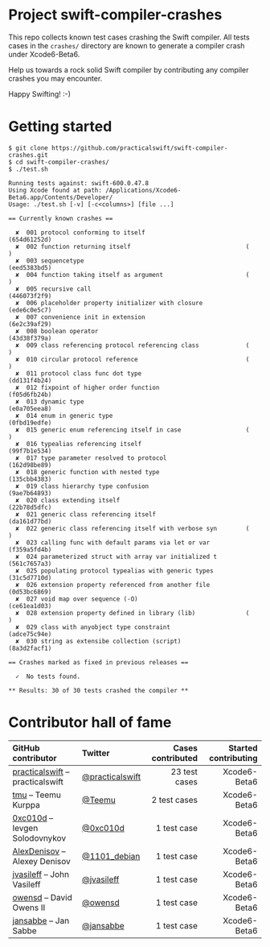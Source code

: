 Project swift-compiler-crashes
==============================

This repo collects known test cases crashing the Swift compiler. All tests cases in the `crashes/` directory are known to generate a compiler crash under Xcode6-Beta6.

Help us towards a rock solid Swift compiler by contributing any compiler crashes you may encounter.

Happy Swifting! :-)

Getting started
===============

```
$ git clone https://github.com/practicalswift/swift-compiler-crashes.git
$ cd swift-compiler-crashes/
$ ./test.sh

Running tests against: swift-600.0.47.8
Using Xcode found at path: /Applications/Xcode6-Beta6.app/Contents/Developer/
Usage: ./test.sh [-v] [-c<columns>] [file ...]

== Currently known crashes ==

  ✘  001 protocol conforming to itself                            (654d61252d)
  ✘  002 function returning itself                                (          )
  ✘  003 sequencetype                                             (eed5383bd5)
  ✘  004 function taking itself as argument                       (          )
  ✘  005 recursive call                                           (446073f2f9)
  ✘  006 placeholder property initializer with closure            (ede6c0e5c7)
  ✘  007 convenience init in extension                            (6e2c39af29)
  ✘  008 boolean operator                                         (43d38f379a)
  ✘  009 class referencing protocol referencing class             (          )
  ✘  010 circular protocol reference                              (          )
  ✘  011 protocol class func dot type                             (dd131f4b24)
  ✘  012 fixpoint of higher order function                        (f05d6fb24b)
  ✘  013 dynamic type                                             (e0a705eea8)
  ✘  014 enum in generic type                                     (0fbd19edfe)
  ✘  015 generic enum referencing itself in case                  (          )
  ✘  016 typealias referencing itself                             (99f7b1e534)
  ✘  017 type parameter resolved to protocol                      (162d98be89)
  ✘  018 generic function with nested type                        (135cbb4383)
  ✘  019 class hierarchy type confusion                           (9ae7b64893)
  ✘  020 class extending itself                                   (22b78d5dfc)
  ✘  021 generic class referencing itself                         (da161d77bd)
  ✘  022 generic class referencing itself with verbose syn        (          )
  ✘  023 calling func with default params via let or var          (f359a5fd4b)
  ✘  024 parameterized struct with array var initialized t        (561c7657a3)
  ✘  025 populating protocol typealias with generic types         (31c5d7710d)
  ✘  026 extension property referenced from another file          (0d53bc6869)
  ✘  027 void map over sequence (-O)                              (ce61ea1d03)
  ✘  028 extension property defined in library (lib)              (          )
  ✘  029 class with anyobject type constraint                     (adce75c94e)
  ✘  030 string as extensibe collection (script)                  (8a3d2facf1)

== Crashes marked as fixed in previous releases ==

  ✓  No tests found.

** Results: 30 of 30 tests crashed the compiler **

```

Contributor hall of fame
========================

| GitHub contributor | Twitter | Cases contributed | Started contributing |
| :---------- | :------ | ----------------: | -------------------: |
| <a href="https://github.com/practicalswift">practicalswift</a> – practicalswift | <a href="https://twitter.com/practicalswift">@practicalswift</a> | 23 test cases | Xcode6-Beta6 |
| <a href="https://github.com/tmu">tmu</a> – Teemu Kurppa | <a href="https://twitter.com/Teemu">@Teemu</a> | 2 test cases | Xcode6-Beta6 |
| <a href="https://github.com/0xc010d">0xc010d</a> – Ievgen Solodovnykov | <a href="https://twitter.com/0xc010d">@0xc010d</a> | 1 test case | Xcode6-Beta6 |
| <a href="https://github.com/AlexDenisov">AlexDenisov</a> – Alexey Denisov | <a href="https://twitter.com/1101_debian">@1101_debian</a> | 1 test case | Xcode6-Beta6 |
| <a href="https://github.com/jvasileff">jvasileff</a> – John Vasileff | <a href="https://twitter.com/jvasileff">@jvasileff</a> | 1 test case | Xcode6-Beta6 |
| <a href="https://github.com/owensd">owensd</a> – David Owens II | <a href="https://twitter.com/owensd">@owensd</a> | 1 test case | Xcode6-Beta6 |
| <a href="https://github.com/jansabbe">jansabbe</a> – Jan Sabbe | <a href="https://twitter.com/jansabbe">@jansabbe</a> | 1 test case | Xcode6-Beta6 |
